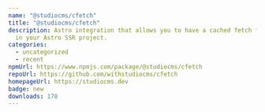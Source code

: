 ```yaml
---
name: "@studiocms/cfetch"
title: "@studiocms/cfetch"
description: Astro integration that allows you to have a cached fetch function
  in your Astro SSR project.
categories:
  - uncategorized
  - recent
npmUrl: https://www.npmjs.com/package/@studiocms/cfetch
repoUrl: https://github.com/withstudiocms/cfetch
homepageUrl: https://studiocms.dev
badge: new
downloads: 178
---
```

